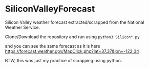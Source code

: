 # SiliconValleyForecast
Silicon Valley weather forecast extracted/scrapped from the National Weather Service.

Clone/Download the repository and run using
`python3 Silicon*.py`

and you can see the same forecast as it is here https://forecast.weather.gov/MapClick.php?lat=37.37&lon=-122.04


BTW, this was just my practice of scrapping using python.
